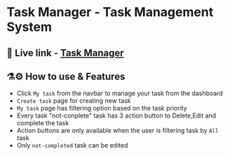 # Task Manager - Task Management System
## 🚀 Live link - [Task Manager](https://react-task-manage.netlify.app/)

## ⚗️⚙️ How to use & Features
* Click `My task` from the navbar to manage your task from the dashboard
* `Create task` page for creating new task
* `My task` page has filtering option based on the task priority
* Every task "not-conplete" task has 3 action button to Delete,Edit and complete the task
* Action buttons are only available when the user is filtering task by `All` task
* Only `not-completed` task can be edited
